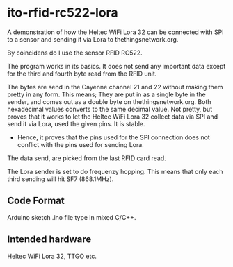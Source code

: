 # ito-rfid-rc522-lora
A demonstration of how the Heltec WiFi Lora 32 can be connected with SPI to a sensor and sending it via Lora to thethingsnetwork.org. 

By coincidens do I use the sensor RFID RC522.

The program works in its basics. It does not send any important data except for the third and fourth byte read from the RFID unit. 

The bytes are send in the Cayenne channel 21 and 22 without making them pretty in any form. This means; They are put in as a single byte in the sender, and comes out as a double byte on thethingsnetwork.org. Both hexadecimal values converts to the same decimal value. Not pretty, but proves that it works to let the  Heltec WiFi Lora 32 collect data via SPI and send it via Lora, used the given pins. It is stable.
- Hence, it proves that the pins used for the SPI connection does not conflict with the pins used for sending Lora.

The data send, are picked from the last RFID card read.

The Lora sender is set to do frequenzy hopping. This means that only each third sending will hit SF7 (868.1MHz).

## Code Format
Arduino sketch .ino file type in mixed C/C++.

## Intended hardware
Heltec WiFi Lora 32, TTGO etc.

